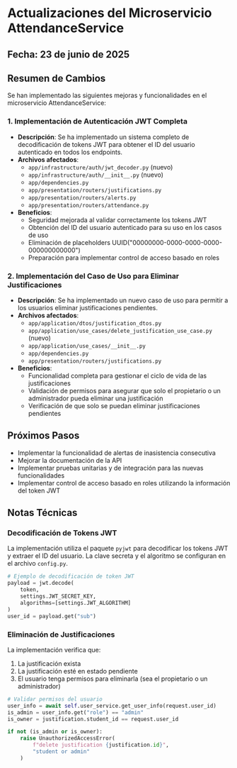 # Actualizaciones del Microservicio AttendanceService

## Fecha: 23 de junio de 2025

## Resumen de Cambios

Se han implementado las siguientes mejoras y funcionalidades en el microservicio AttendanceService:

### 1. Implementación de Autenticación JWT Completa

- **Descripción**: Se ha implementado un sistema completo de decodificación de tokens JWT para obtener el ID del usuario autenticado en todos los endpoints.
- **Archivos afectados**:
  - `app/infrastructure/auth/jwt_decoder.py` (nuevo)
  - `app/infrastructure/auth/__init__.py` (nuevo)
  - `app/dependencies.py`
  - `app/presentation/routers/justifications.py`
  - `app/presentation/routers/alerts.py`
  - `app/presentation/routers/attendance.py`
- **Beneficios**:
  - Seguridad mejorada al validar correctamente los tokens JWT
  - Obtención del ID del usuario autenticado para su uso en los casos de uso
  - Eliminación de placeholders UUID("00000000-0000-0000-0000-000000000000")
  - Preparación para implementar control de acceso basado en roles

### 2. Implementación del Caso de Uso para Eliminar Justificaciones

- **Descripción**: Se ha implementado un nuevo caso de uso para permitir a los usuarios eliminar justificaciones pendientes.
- **Archivos afectados**:
  - `app/application/dtos/justification_dtos.py`
  - `app/application/use_cases/delete_justification_use_case.py` (nuevo)
  - `app/application/use_cases/__init__.py`
  - `app/dependencies.py`
  - `app/presentation/routers/justifications.py`
- **Beneficios**:
  - Funcionalidad completa para gestionar el ciclo de vida de las justificaciones
  - Validación de permisos para asegurar que solo el propietario o un administrador pueda eliminar una justificación
  - Verificación de que solo se puedan eliminar justificaciones pendientes

## Próximos Pasos

- Implementar la funcionalidad de alertas de inasistencia consecutiva
- Mejorar la documentación de la API
- Implementar pruebas unitarias y de integración para las nuevas funcionalidades
- Implementar control de acceso basado en roles utilizando la información del token JWT

## Notas Técnicas

### Decodificación de Tokens JWT

La implementación utiliza el paquete `pyjwt` para decodificar los tokens JWT y extraer el ID del usuario. La clave secreta y el algoritmo se configuran en el archivo `config.py`.

```python
# Ejemplo de decodificación de token JWT
payload = jwt.decode(
    token,
    settings.JWT_SECRET_KEY,
    algorithms=[settings.JWT_ALGORITHM]
)
user_id = payload.get("sub")
```

### Eliminación de Justificaciones

La implementación verifica que:
1. La justificación exista
2. La justificación esté en estado pendiente
3. El usuario tenga permisos para eliminarla (sea el propietario o un administrador)

```python
# Validar permisos del usuario
user_info = await self.user_service.get_user_info(request.user_id)
is_admin = user_info.get("role") == "admin"
is_owner = justification.student_id == request.user_id

if not (is_admin or is_owner):
    raise UnauthorizedAccessError(
        f"delete justification {justification.id}",
        "student or admin"
    )
```